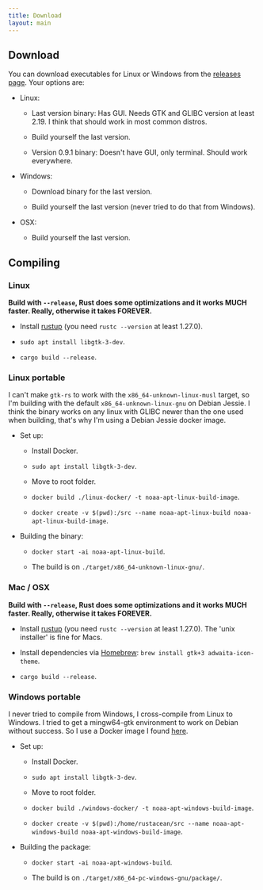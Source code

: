```yaml
---
title: Download
layout: main
---
```


## Download

You can download executables for Linux or Windows from the
[releases page](https://github.com/martinber/noaa-apt/releases). Your options
are:

- Linux:

  - Last version binary: Has GUI. Needs GTK and GLIBC version at least 2.19. I
    think that should work in most common distros.

  - Build yourself the last version.

  - Version 0.9.1 binary: Doesn't have GUI, only terminal. Should work
    everywhere.

- Windows:

  - Download binary for the last version.

  - Build yourself the last version (never tried to do that from Windows).

- OSX:

  - Build yourself the last version.

## Compiling

### Linux

**Build with `--release`, Rust does some optimizations and it works MUCH
faster. Really, otherwise it takes FOREVER.**

- Install [rustup](https://rustup.rs/) (you need `rustc --version` at least
  1.27.0).

- `sudo apt install libgtk-3-dev`.

- `cargo build --release`.

### Linux portable

I can't make `gtk-rs` to work with the `x86_64-unknown-linux-musl` target, so
I'm building with the default `x86_64-unknown-linux-gnu` on Debian Jessie. I
think the binary works on any linux with GLIBC newer than the one used when
building, that's why I'm using a Debian Jessie docker image.

- Set up:

  - Install Docker.

  - `sudo apt install libgtk-3-dev`.

  - Move to root folder.

  - `docker build ./linux-docker/ -t noaa-apt-linux-build-image`.

  - `docker create -v $(pwd):/src --name noaa-apt-linux-build noaa-apt-linux-build-image`.

- Building the binary:

  - `docker start -ai noaa-apt-linux-build`.

  - The build is on `./target/x86_64-unknown-linux-gnu/`.

### Mac / OSX

**Build with `--release`, Rust does some optimizations and it works MUCH
faster. Really, otherwise it takes FOREVER.**

- Install [rustup](https://rustup.rs/) (you need `rustc --version` at least
  1.27.0). The 'unix installer' is fine for Macs.

- Install dependencies via [Homebrew](https://brew.sh/):
  `brew install gtk+3 adwaita-icon-theme`.

- `cargo build --release`.

### Windows portable

I never tried to compile from Windows, I cross-compile from Linux to Windows. I
tried to get a mingw64-gtk environment to work on Debian without success. So I
use a Docker image I found
[here](https://github.com/LeoTindall/rust-mingw64-gtk-docker).

- Set up:

  - Install Docker.

  - `sudo apt install libgtk-3-dev`.

  - Move to root folder.

  - `docker build ./windows-docker/ -t noaa-apt-windows-build-image`.

  - `docker create -v $(pwd):/home/rustacean/src --name noaa-apt-windows-build noaa-apt-windows-build-image`.

- Building the package:

  - `docker start -ai noaa-apt-windows-build`.

  - The build is on `./target/x86_64-pc-windows-gnu/package/`.

